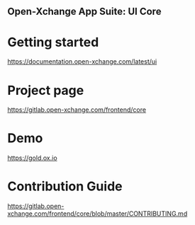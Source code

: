 Open-Xchange App Suite: UI Core
-------------------------------

# Getting started

https://documentation.open-xchange.com/latest/ui

# Project page

https://gitlab.open-xchange.com/frontend/core

# Demo

https://gold.ox.io

# Contribution Guide

https://gitlab.open-xchange.com/frontend/core/blob/master/CONTRIBUTING.md
